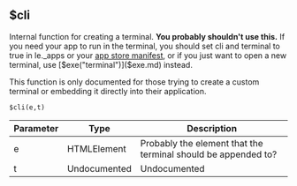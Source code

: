 ## $cli
Internal function for creating a terminal. **You probably shouldn't use this.** If you need your app to run in the terminal, you should set cli and terminal to true in le._apps or your [app store manifest](../PK93/Introduction.md), or if you just want to open a new terminal, use [$exe("terminal")]($exe.md) instead.

This function is only documented for those trying to create a custom terminal or embedding it directly into their application.

`$cli(e,t)`

| Parameter | Type         | Description                                                  |
| --------- | ------------ | ------------------------------------------------------------ |
| e         | HTMLElement  | Probably the element that the terminal should be appended to? |
| t         | Undocumented | Undocumented                                                 |

